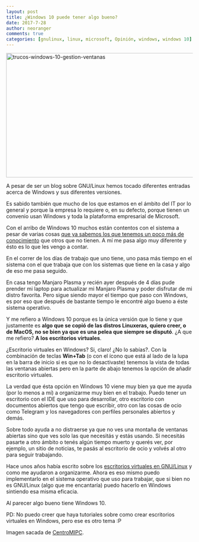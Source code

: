 ```yaml
---
layout: post
title: ¿Windows 10 puede tener algo bueno?
date: 2017-7-28
author: neoranger
comments: true
categories: [gnulinux, linux, microsoft, Opinión, windows, windows 10]
---
```

<img class="  wp-image-4608 aligncenter" src="https://blogneositelinux.files.wordpress.com/2017/07/trucos-windows-10-gestion-ventanas.jpg" alt="trucos-windows-10-gestion-ventanas" width="595" height="335" />

A pesar de ser un blog sobre GNU/Linux hemos tocado diferentes entradas acerca de Windows y sus diferentes versiones.

Es sabido también que mucho de los que estamos en el ámbito del IT por lo general y porque la empresa lo requiere o, en su defecto, porque tienen un convenio usan Windows y toda la plataforma empresarial de Microsoft.

Con el arribo de Windows 10 muchos están contentos con el sistema a pesar de varias cosas <a href="http://neositelinux.com/2015/10/11/podcast-windows-10-y-la-casa-de-cristal/">que ya sabemos los que tenemos un poco más de conocimiento</a> que otros que no tienen. A mí me pasa algo muy diferente y ésto es lo que les vengo a contar.

<!--more-->

En el correr de los días de trabajo que uno tiene, uno pasa más tiempo en el sistema con el que trabaja que con los sistemas que tiene en la casa y algo de eso me pasa seguido.

En casa tengo Manjaro Plasma y recién ayer después de 4 días pude prender mi laptop para actualizar mi Manjaro Plasma y poder disfrutar de mi distro favorita. Pero sigue siendo mayor el tiempo que paso con Windows, es por eso que después de bastante tiempo le encontré algo bueno a éste sistema operativo.

Y me refiero a Windows 10 porque es la única versión que lo tiene y que justamente es <strong>algo que se copió de las distros Linuxeras, quiero creer, o de MacOS, no se bien ya que es una pelea que siempre se disputó</strong>. ¿A que me refiero? <strong>A los escritorios virtuales</strong>.

¿Escritorio virtuales en Windows? Si, claro! ¿No lo sabías?. Con la combinación de teclas <strong>Win+Tab</strong> (o con el ícono que está al lado de la lupa en la barra de inicio si es que no lo desactivaste) tenemos la vista de todas las ventanas abiertas pero en la parte de abajo tenemos la opción de añadir escritorio virtuales.

La verdad que ésta opción en Windows 10 viene muy bien ya que me ayuda (por lo menos a mí) a organizarme muy bien en el trabajo. Puedo tener un escritorio con el IDE que uso para desarrollar, otro escritorio con documentos abiertos que tengo que escribir, otro con las cosas de ocio como Telegram y los navegadores con perfiles personales abiertos y demás.

Sobre todo ayuda a no distraerse ya que no ves una montaña de ventanas abiertas sino que ves solo las que necesitás y estás usando. Si necesitás pasarte a otro ámbito o tenés algún tiempo muerto y querés ver, por ejemplo, un sitio de noticias, te pasás al escritorio de ocio y volvés al otro para seguir trabajando.

Hace unos años había escrito sobre los <a href="http://neositelinux.com/2015/05/28/opinion-perdon-escritorios-virtuales/">escritorios virtuales en GNU/Linux</a> y como me ayudaron a organizarme. Ahora es eso mismo puedo implementarlo en el sistema operativo que uso para trabajar, que si bien no es GNU/Linux (algo que me encantaría) puedo hacerlo en Windows sintiendo esa misma eficacia.

Al parecer algo bueno tiene Windows 10.

PD: No puedo creer que haya tutoriales sobre como crear escritorios virtuales en Windows, pero ese es otro tema :P

Imagen sacada de <a href="http://centromipc.com">CentroMIPC</a>.

